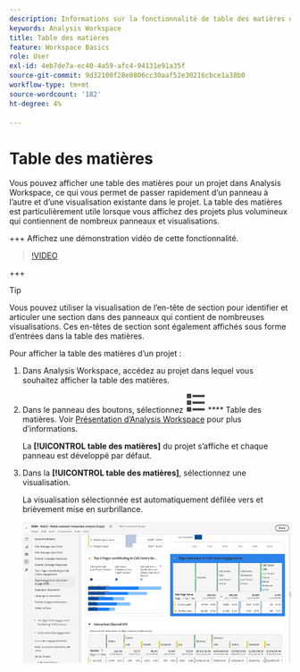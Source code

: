 ```yaml
---
description: Informations sur la fonctionnalité de table des matières dans un projet Workspace
keywords: Analysis Workspace
title: Table des matières
feature: Workspace Basics
role: User
exl-id: 4eb7de7a-ec40-4a59-afc4-94131e91a35f
source-git-commit: 9d32100f28e8806cc30aaf52e30216cbce1a38b0
workflow-type: tm+mt
source-wordcount: '182'
ht-degree: 4%

---
```


# Table des matières 

Vous pouvez afficher une table des matières pour un projet dans Analysis Workspace, ce qui vous permet de passer rapidement d’un panneau à l’autre et d’une visualisation existante dans le projet. La table des matières est particulièrement utile lorsque vous affichez des projets plus volumineux qui contiennent de nombreux panneaux et visualisations.

+++ Affichez une démonstration vidéo de cette fonctionnalité.

>[!VIDEO](https://video.tv.adobe.com/v/26990/?learn=on)

+++

>[!TIP]
>
>Vous pouvez utiliser la visualisation de l’en-tête de section pour identifier et articuler une section dans des panneaux qui contient de nombreuses visualisations. Ces en-têtes de section sont également affichés sous forme d’entrées dans la table des matières.
>


Pour afficher la table des matières d’un projet :

1. Dans Analysis Workspace, accédez au projet dans lequel vous souhaitez afficher la table des matières.

1. Dans le panneau des boutons, sélectionnez ![ViewList](/help/assets/icons/ViewList.svg) **** Table des matières. Voir [Présentation d’Analysis Workspace](/help/analysis-workspace/home.md) pour plus d’informations.<br/>

   La **[!UICONTROL table des matières]** du projet s’affiche et chaque panneau est développé par défaut.

1. Dans la **[!UICONTROL table des matières]**, sélectionnez une visualisation.<br/>

   La visualisation sélectionnée est automatiquement défilée vers et brièvement mise en surbrillance.

   ![Table des matières mise en surbrillance](assets/toc-highlighted.png)
